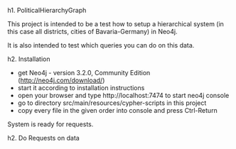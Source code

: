 h1. PoliticalHierarchyGraph

This project is intended to be a test how to setup a hierarchical system
(in this case all districts, cities of Bavaria-Germany) in Neo4j.

It is also intended to test which queries you can do on this data.

h2. Installation
* get Neo4j - version 3.2.0, Community Edition (http://neo4j.com/download/)
* start it according to installation instructions
* open your browser and type http://localhost:7474 to start neo4j console
* go to directory src/main/resources/cypher-scripts in this project
* copy every file in the given order into console and press Ctrl-Return

System is ready for requests.

h2. Do Requests on data